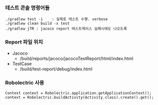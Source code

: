 ### 테스트 콘솔 명령어들
	./gradlew test -i    : 실제로 테스트 수행. verbose
	./gradlew clean build -x test
	./gradlew jTR : jacoco report 테스트케이스 실패시에도 나오도록

### Report 파일 위치
* Jacoco
	* <Module>/build/reports/jacoco/jacocoTestReport/html/index.html
* TestCase
	* <Module>/build/test-report/debug/index.html

### Robolectric 사용
	Context context = Robolectric.application.getApplicationContext();
	context = Robolectric.buildActivity(Activity.class).create().get();
